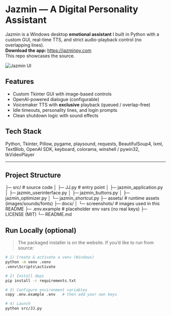 # Jazmin — A Digital Personality Assistant

Jazmin is a Windows desktop **emotional assistant** I built in Python with a custom GUI, real-time TTS, and strict audio-playback control (no overlapping lines).  
**Download the app:** https://jazminpy.com  
This repo showcases the source.

![Jazmin UI](docs/screenshots/main_ui.png)

## Features
- Custom Tkinter GUI with image-based controls
- OpenAI-powered dialogue (configurable)
- Voicemaker TTS with **exclusive** playback (queued / overlap-free)
- Idle timeouts, personality lines, and login prompts
- Clean shutdown logic with sound effects

## Tech Stack
Python, Tkinter, Pillow, pygame, playsound, requests, BeautifulSoup4, lxml,  
TextBlob, OpenAI SDK, keyboard, colorama, winshell / pywin32, tkVideoPlayer

---

## Project Structure
├─ src/ # source code
│ ├─ JJ.py # entry point
│ ├─ jazmin_application.py
│ ├─ jazmin_userinterface.py
│ ├─ jazmin_buttons.py
│ ├─ jazmin_optimizer.py
│ └─ jazmin_shortcut.py
├─ assets/ # runtime assets (images/sounds/fonts)
├─ docs/
│ └─ screenshots/ # images used in this README
├─ .env.example # placeholder env vars (no real keys)
├─ LICENSE (MIT)
└─ README.md

## Run Locally (optional)
> The packaged installer is on the website. If you’d like to run from source:

```bash
# 1) Create & activate a venv (Windows)
python -m venv .venv
.venv\Scripts\activate

# 2) Install deps
pip install -r requirements.txt

# 3) Configure environment variables
copy .env.example .env   # then add your own keys

# 4) Launch
python src/JJ.py
